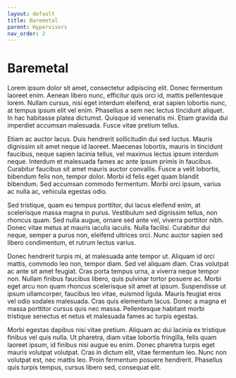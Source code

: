 ```yaml
---
layout: default
title: Baremetal
parent: Hypervisors
nav_order: 2
---
```




# Baremetal


Lorem ipsum dolor sit amet, consectetur adipiscing elit. Donec fermentum laoreet enim. Aenean libero nunc, efficitur quis orci id, mattis pellentesque lorem. Nullam cursus, nisi eget interdum eleifend, erat sapien lobortis nunc, at tempus ipsum elit vel enim. Phasellus a sem nec lectus tincidunt aliquet. In hac habitasse platea dictumst. Quisque id venenatis mi. Etiam gravida dui imperdiet accumsan malesuada. Fusce vitae pretium tellus.

Etiam ac auctor lacus. Duis hendrerit sollicitudin dui sed luctus. Mauris dignissim sit amet neque id laoreet. Maecenas lobortis, mauris in tincidunt faucibus, neque sapien lacinia tellus, vel maximus lectus ipsum interdum neque. Interdum et malesuada fames ac ante ipsum primis in faucibus. Curabitur faucibus sit amet mauris auctor convallis. Fusce a velit lobortis, bibendum felis non, tempor dolor. Morbi id felis eget quam blandit bibendum. Sed accumsan commodo fermentum. Morbi orci ipsum, varius ac nulla ac, vehicula egestas odio.

Sed tristique, quam eu tempus porttitor, dui lacus eleifend enim, at scelerisque massa magna in purus. Vestibulum sed dignissim tellus, non rhoncus quam. Sed nulla augue, ornare sed ante vel, viverra porttitor nibh. Donec vitae metus at mauris iaculis iaculis. Nulla facilisi. Curabitur dui neque, semper a purus non, eleifend ultrices orci. Nunc auctor sapien sed libero condimentum, et rutrum lectus varius.

Donec hendrerit turpis mi, at malesuada ante tempor ut. Aliquam id orci mattis, commodo leo non, tempor diam. Sed vel aliquam diam. Cras volutpat ac ante sit amet feugiat. Cras porta tempus urna, a viverra neque tempor non. Nullam finibus faucibus libero, quis pulvinar tortor posuere ac. Morbi eget arcu non quam rhoncus scelerisque sit amet at ipsum. Suspendisse ut ipsum ullamcorper, faucibus leo vitae, euismod ligula. Mauris feugiat eros vel odio sodales malesuada. Cras quis elementum lacus. Donec a magna et massa porttitor cursus quis nec massa. Pellentesque habitant morbi tristique senectus et netus et malesuada fames ac turpis egestas.

Morbi egestas dapibus nisi vitae pretium. Aliquam ac dui lacinia ex tristique finibus vel quis nulla. Ut pharetra, diam vitae lobortis fringilla, felis quam laoreet ipsum, id finibus nisi augue eu enim. Donec pharetra turpis eget mauris volutpat volutpat. Cras in dictum elit, vitae fermentum leo. Nunc non volutpat est, nec mattis leo. Proin fermentum posuere hendrerit. Phasellus quis turpis tempus, cursus libero sed, consequat elit. 
